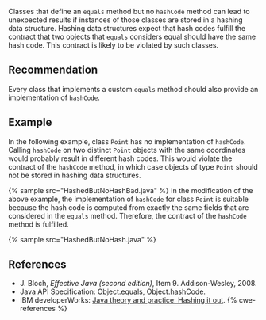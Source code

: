 Classes that define an `equals` method but no `hashCode` method can lead to unexpected results if instances of those classes are stored in a hashing data structure. Hashing data structures expect that hash codes fulfill the contract that two objects that `equals` considers equal should have the same hash code. This contract is likely to be violated by such classes.


## Recommendation
Every class that implements a custom `equals` method should also provide an implementation of `hashCode`.


## Example
In the following example, class `Point` has no implementation of `hashCode`. Calling `hashCode` on two distinct `Point` objects with the same coordinates would probably result in different hash codes. This would violate the contract of the `hashCode` method, in which case objects of type `Point` should not be stored in hashing data structures.

{% sample src="HashedButNoHashBad.java" %}
In the modification of the above example, the implementation of `hashCode` for class `Point` is suitable because the hash code is computed from exactly the same fields that are considered in the `equals` method. Therefore, the contract of the `hashCode` method is fulfilled.

{% sample src="HashedButNoHash.java" %}

## References
* J. Bloch, *Effective Java (second edition)*, Item 9. Addison-Wesley, 2008.
* Java API Specification: [Object.equals](https://docs.oracle.com/en/java/javase/11/docs/api/java.base/java/lang/Object.html#equals(java.lang.Object)), [Object.hashCode](https://docs.oracle.com/en/java/javase/11/docs/api/java.base/java/lang/Object.html#hashCode()).
* IBM developerWorks: [Java theory and practice: Hashing it out](https://www.ibm.com/developerworks/java/library/j-jtp05273/index.html).
{% cwe-references %}
